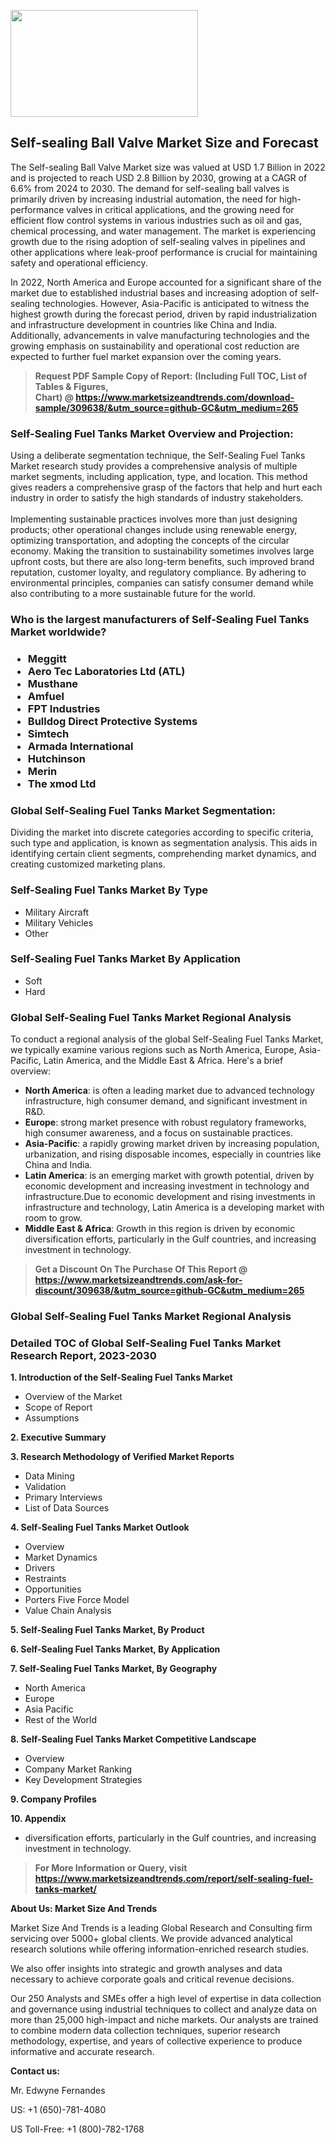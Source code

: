<p><img class="alignnone size-medium wp-image-20088" src="https://ffe5etoiles.com/wp-content/uploads/2024/12/MST1-300x171.png" alt="" width="300" height="171" /></p><h2>Self-sealing Ball Valve Market Size and Forecast</h2><p>The Self-sealing Ball Valve Market size was valued at USD 1.7 Billion in 2022 and is projected to reach USD 2.8 Billion by 2030, growing at a CAGR of 6.6% from 2024 to 2030. The demand for self-sealing ball valves is primarily driven by increasing industrial automation, the need for high-performance valves in critical applications, and the growing need for efficient flow control systems in various industries such as oil and gas, chemical processing, and water management. The market is experiencing growth due to the rising adoption of self-sealing valves in pipelines and other applications where leak-proof performance is crucial for maintaining safety and operational efficiency.</p><p>In 2022, North America and Europe accounted for a significant share of the market due to established industrial bases and increasing adoption of self-sealing technologies. However, Asia-Pacific is anticipated to witness the highest growth during the forecast period, driven by rapid industrialization and infrastructure development in countries like China and India. Additionally, advancements in valve manufacturing technologies and the growing emphasis on sustainability and operational cost reduction are expected to further fuel market expansion over the coming years.</p></p><blockquote id="" class=""><strong>Request PDF Sample Copy of Report: (Including Full TOC, List of Tables &amp; Figures, Chart)&nbsp;@&nbsp;<strong><a href="https://www.marketsizeandtrends.com/download-sample/309638/&utm_source=github-GC&utm_medium=265" target="_blank">https://www.marketsizeandtrends.com/download-sample/309638/&utm_source=github-GC&utm_medium=265</a></strong></strong></blockquote><h3 id="" class="">Self-Sealing Fuel Tanks Market&nbsp;Overview and Projection:</h3><p id="" class="">Using a deliberate segmentation technique, the Self-Sealing Fuel Tanks Market research study provides a comprehensive analysis of multiple market segments, including application, type, and location. This method gives readers a comprehensive grasp of the factors that help and hurt each industry in order to satisfy the high standards of industry stakeholders. <br /> <br />Implementing sustainable practices involves more than just designing products; other operational changes include using renewable energy, optimizing transportation, and adopting the concepts of the circular economy. Making the transition to sustainability sometimes involves large upfront costs, but there are also long-term benefits, such improved brand reputation, customer loyalty, and regulatory compliance. By adhering to environmental principles, companies can satisfy consumer demand while also contributing to a more sustainable future for the world.</p><h3 id="" class="">Who is the largest manufacturers of&nbsp;Self-Sealing Fuel Tanks Market worldwide?</h3><h3 class=""><p><ul><li>Meggitt </li><li> Aero Tec Laboratories Ltd (ATL) </li><li> Musthane </li><li> Amfuel </li><li> FPT Industries </li><li> Bulldog Direct Protective Systems </li><li> Simtech </li><li> Armada International </li><li> Hutchinson </li><li> Merin </li><li> The xmod Ltd</li></ul></p></h3><h3 id="" class="">Global&nbsp;Self-Sealing Fuel Tanks Market Segmentation:</h3><p id="" class="">Dividing the market into discrete categories according to specific criteria, such type and application, is known as segmentation analysis. This aids in identifying certain client segments, comprehending market dynamics, and creating customized marketing plans.</p><h3 id="" class="">Self-Sealing Fuel Tanks Market&nbsp;By Type</h3><p><p><ul><li>Military Aircraft</li><li> Military Vehicles</li><li> Other</p></li></ul></p></p><h3 id="" class="">Self-Sealing Fuel Tanks Market&nbsp;By Application</h3><p class=""><p><ul><li>Soft</li><li> Hard</li></ul></p></p><h3 id="" class="">Global Self-Sealing Fuel Tanks Market Regional Analysis</h3><p id="" class="">To conduct a regional analysis of the global Self-Sealing Fuel Tanks Market, we typically examine various regions such as North America, Europe, Asia-Pacific, Latin America, and the Middle East &amp; Africa. Here's a brief overview:</p><ul><li><strong>North America</strong>: is often a leading market due to advanced technology infrastructure, high consumer demand, and significant investment in R&amp;D.</li><li><strong>Europe</strong>: strong market presence with robust regulatory frameworks, high consumer awareness, and a focus on sustainable practices.</li><li><strong>Asia-Pacific</strong>: a rapidly growing market driven by increasing population, urbanization, and rising disposable incomes, especially in countries like China and India.</li><li><strong>Latin America</strong>: is an emerging market with growth potential, driven by economic development and increasing investment in technology and infrastructure.Due to economic development and rising investments in infrastructure and technology, Latin America is a developing market with room to grow.</li><li><strong>Middle East &amp; Africa</strong>: Growth in this region is driven by economic diversification efforts, particularly in the Gulf countries, and increasing investment in technology.</li></ul><blockquote id="" class=""><strong>Get a Discount On The Purchase Of This Report @ <strong><a href="https://www.marketsizeandtrends.com/ask-for-discount/309638/&utm_source=github-GC&utm_medium=265" target="_blank">https://www.marketsizeandtrends.com/ask-for-discount/309638/&utm_source=github-GC&utm_medium=265</a></strong></strong></blockquote><h3 id="" class="">Global Self-Sealing Fuel Tanks Market Regional Analysis</h3><h3 id="" class="">Detailed TOC of Global Self-Sealing Fuel Tanks Market Research Report, 2023-2030</h3><p id="" class=""><strong>1. Introduction of the Self-Sealing Fuel Tanks Market</strong></p><ul><li>Overview of the Market</li><li>Scope of Report</li><li>Assumptions</li></ul><p id="" class=""><strong>2. Executive Summary</strong></p><p id="" class=""><strong>3. Research Methodology of Verified Market Reports</strong></p><ul><li>Data Mining</li><li>Validation</li><li>Primary Interviews</li><li>List of Data Sources</li></ul><p id="" class=""><strong>4. Self-Sealing Fuel Tanks Market Outlook</strong></p><ul><li>Overview</li><li>Market Dynamics</li><li>Drivers</li><li>Restraints</li><li>Opportunities</li><li>Porters Five Force Model</li><li>Value Chain Analysis</li></ul><p id="" class=""><strong>5. Self-Sealing Fuel Tanks Market, By Product</strong></p><p id="" class=""><strong>6. Self-Sealing Fuel Tanks Market, By Application</strong></p><p id="" class=""><strong>7. Self-Sealing Fuel Tanks Market, By Geography</strong></p><ul><li>North America</li><li>Europe</li><li>Asia Pacific</li><li>Rest of the World</li></ul><p id="" class=""><strong>8. Self-Sealing Fuel Tanks Market Competitive Landscape</strong></p><ul><li>Overview</li><li>Company Market Ranking</li><li>Key Development Strategies</li></ul><p id="" class=""><strong>9. Company Profiles</strong></p><p id="" class=""><strong>10. Appendix</strong></p><ul><li>diversification efforts, particularly in the Gulf countries, and increasing investment in technology.</li></ul><blockquote id="" class=""><strong>For More Information or Query, visit <strong><strong><a href="https://www.marketsizeandtrends.com/report/self-sealing-fuel-tanks-market/" target="_blank">https://www.marketsizeandtrends.com/report/self-sealing-fuel-tanks-market/</a></strong></strong></strong></blockquote><p id="" class=""><strong>About Us: Market Size And Trends</strong></p><p id="" class="">Market Size And Trends is a leading Global Research and Consulting firm servicing over 5000+ global clients. We provide advanced analytical research solutions while offering information-enriched research studies.</p><p id="" class="">We also offer insights into strategic and growth analyses and data necessary to achieve corporate goals and critical revenue decisions.</p><p id="" class="">Our 250 Analysts and SMEs offer a high level of expertise in data collection and governance using industrial techniques to collect and analyze data on more than 25,000 high-impact and niche markets. Our analysts are trained to combine modern data collection techniques, superior research methodology, expertise, and years of collective experience to produce informative and accurate research.</p><p id="" class=""><strong>Contact us:</strong></p><p id="" class="">Mr. Edwyne Fernandes</p><p id="" class="">US: +1 (650)-781-4080</p><p id="" class="">US Toll-Free: +1 (800)-782-1768</p>
